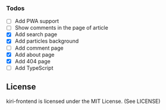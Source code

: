 ### Todos
- [ ] Add PWA support
- [ ] Show comments in the page of article
- [x] Add search page
- [x] Add particles background
- [ ] Add comment page
- [x] Add about page
- [x] Add 404 page
- [ ] Add TypeScript

## License

kiri-frontend is licensed under the MIT License. (See LICENSE)
